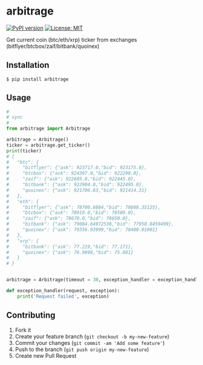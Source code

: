 # arbitrage

[![PyPI version](https://badge.fury.io/py/arbitrage.svg)](https://badge.fury.io/py/arbitrage)
[![License: MIT](https://img.shields.io/badge/License-MIT-yellow.svg)](https://opensource.org/licenses/MIT)

Get current coin (btc/eth/xrp) ticker from exchanges (bitflyer/btcbox/zaif/bitbank/quoinex)


## Installation

    $ pip install arbitrage

## Usage

```python
#
# sync
#
from arbitrage import Arbitrage

arbitrage = Arbitrage()
ticker = arbitrage.get_ticker()
print(ticker)
# {
#   "btc": {
#     "bitflyer": {"ask": 923717.0,"bid": 923175.0},
#     "btcbox": {"ask": 924397.0,"bid": 922298.0},
#     "zaif": {"ask": 922605.0,"bid": 922445.0},
#     "bitbank": {"ask": 922904.0,"bid": 922495.0},
#     "quoinex": {"ask": 921706.83,"bid": 921414.31}
#   },
#   "eth": {
#     "bitflyer": {"ask": 78700.6884,"bid": 78608.35125},
#     "btcbox": {"ask": 78919.0,"bid": 78509.0},
#     "zaif": {"ask": 78670.0,"bid": 78650.0},
#     "bitbank": {"ask": 79084.64972536,"bid": 77950.8459499},
#     "quoinex": {"ask": 79356.93999,"bid": 78400.01001}
#   },
#   "xrp": {
#     "bitbank": {"ask": 77.219,"bid": 77.171},
#     "quoinex": {"ask": 76.9898,"bid": 75.881}
#   }
# }


arbitrage = Arbitrage(timeout = 30, exception_handler = exception_handler)

def exception_handler(request, exception):
	print('Request failed', exception)
```

## Contributing

1. Fork it
2. Create your feature branch (`git checkout -b my-new-feature`)
3. Commit your changes (`git commit -am 'Add some feature'`)
4. Push to the branch (`git push origin my-new-feature`)
5. Create new Pull Request